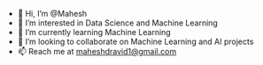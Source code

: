 - 👋 Hi, I’m @Mahesh
- 👀 I’m interested in Data Science and Machine Learning
- 🌱 I’m currently learning Machine Learning
- 💞️ I’m looking to collaborate on Machine Learning and AI projects
- 📫 Reach me at maheshdravid1@gmail.com

<!---
Maheshaswin/Maheshaswin is a ✨ special ✨ repository because its `README.md` (this file) appears on your GitHub profile.
You can click the Preview link to take a look at your changes.
--->
